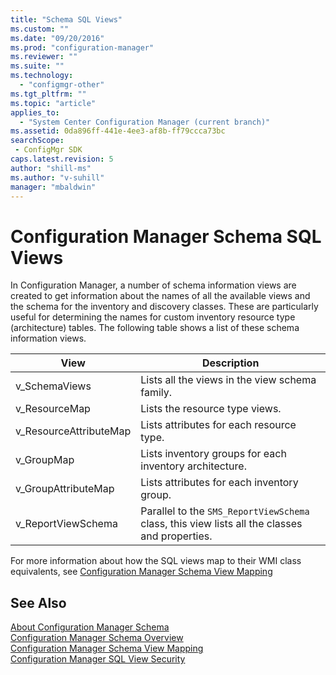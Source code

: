 ```yaml
---
title: "Schema SQL Views"
ms.custom: ""
ms.date: "09/20/2016"
ms.prod: "configuration-manager"
ms.reviewer: ""
ms.suite: ""
ms.technology:
  - "configmgr-other"
ms.tgt_pltfrm: ""
ms.topic: "article"
applies_to:
  - "System Center Configuration Manager (current branch)"
ms.assetid: 0da896ff-441e-4ee3-af8b-ff79ccca73bcsearchScope: - ConfigMgr SDK
caps.latest.revision: 5
author: "shill-ms"
ms.author: "v-suhill"
manager: "mbaldwin"
---
```

# Configuration Manager Schema SQL Views
In Configuration Manager, a number of schema information views are created to get information about the names of all the available views and the schema for the inventory and discovery classes. These are particularly useful for determining the names for custom inventory resource type (architecture) tables. The following table shows a list of these schema information views.  

|View|Description|  
|----------|-----------------|  
|v_SchemaViews|Lists all the views in the view schema family.|  
|v_ResourceMap|Lists the resource type views.|  
|v_ResourceAttributeMap|Lists attributes for each resource type.|  
|v_GroupMap|Lists inventory groups for each inventory architecture.|  
|v_GroupAttributeMap|Lists attributes for each inventory group.|  
|v_ReportViewSchema|Parallel to the `SMS_ReportViewSchema` class, this view lists all the classes and properties.|  

 For more information about how the SQL views map to their WMI class equivalents, see [Configuration Manager Schema View Mapping](../../../develop/core/understand/configuration-manager-schema-view-mapping.md)  

## See Also  
 [About Configuration Manager Schema](../../../develop/core/understand/about-configuration-manager-schema.md)   
 [Configuration Manager Schema Overview](../../../develop/core/understand/configuration-manager-schema-overview.md)   
 [Configuration Manager Schema View Mapping](../../../develop/core/understand/configuration-manager-schema-view-mapping.md)   
 [Configuration Manager SQL View Security](../../../develop/core/understand/sql-view-security.md)

